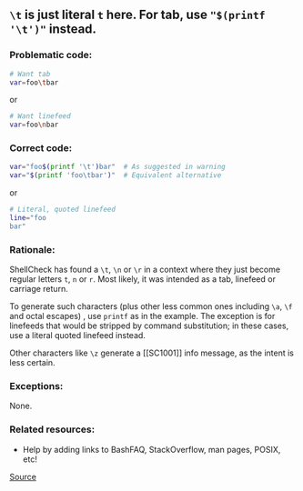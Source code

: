 ## `\t` is just literal `t` here. For tab, use `"$(printf '\t')"` instead.

### Problematic code:

```sh
# Want tab
var=foo\tbar
```

or

```sh
# Want linefeed
var=foo\nbar
```

### Correct code:

```sh
var="foo$(printf '\t')bar"  # As suggested in warning
var="$(printf 'foo\tbar')"  # Equivalent alternative
```

or

```sh
# Literal, quoted linefeed
line="foo
bar"
```

### Rationale:

ShellCheck has found a `\t`, `\n` or `\r` in a context where they just become regular letters `t`, `n` or `r`. Most likely, it was intended as a tab, linefeed or carriage return.

To generate such characters (plus other less common ones including `\a`, `\f` and octal escapes) , use `printf` as in the example. The exception is for linefeeds that would be stripped by command substitution; in these cases, use a literal quoted linefeed instead.

Other characters like `\z` generate a [[SC1001]] info message, as the intent is less certain.

### Exceptions:

None.

### Related resources:

* Help by adding links to BashFAQ, StackOverflow, man pages, POSIX, etc!

[Source](https://github.com/koalaman/shellcheck/wiki/SC1012)

